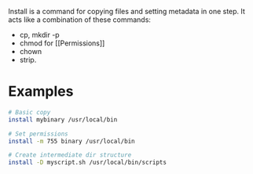 Install is a command for copying files and setting metadata in one step. It acts like a combination of  these commands:
- cp, mkdir -p
- chmod for [[Permissions]]
- chown
- strip. 

# Examples

```bash
# Basic copy
install mybinary /usr/local/bin

# Set permissions
install -m 755 binary /usr/local/bin

# Create intermediate dir structure
install -D myscript.sh /usr/local/bin/scripts
```